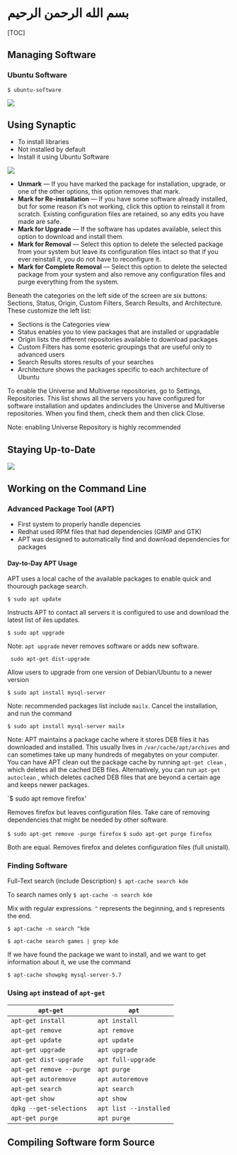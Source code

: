 # بسم الله الرحمن الرحيم

[TOC]

## Managing Software

### Ubuntu Software

`$ ubuntu-software`

![](./imgs/09/01.png)

## Using Synaptic

- To install libraries
- Not installed by default
- Install it using Ubuntu Software

![](./imgs/09/02.png)

- **Unmark** — If you have marked the package for installation, upgrade, or one of the other options, this option removes that mark.
- **Mark for Re-installation** — If you have some software already installed, but for some reason it’s not working, click this option to reinstall it from scratch. Existing configuration files are retained, so any edits you have made are safe.
- **Mark for Upgrade** — If the software has updates available, select this option to download and install them.
- **Mark for Removal** — Select this option to delete the selected package from your system but leave its configuration files intact so that if you ever reinstall it, you do not have to reconfigure it.
- **Mark for Complete Removal** — Select this option to delete the selected package from your system and also remove any configuration files and purge everything from the system.

Beneath the categories on the left side of the screen are six buttons: Sections, Status, Origin, Custom Filters, Search Results, and Architecture. These customize the left list:

- Sections is the Categories view
- Status enables you to view packages that are installed or upgradable
- Origin lists the different repositories available to download packages
- Custom Filters has some esoteric groupings that are useful only to advanced users
- Search Results stores results of your searches
- Architecture shows the packages specific to each architecture of Ubuntu

To enable the Universe and Multiverse repositories, go to Settings, Repositories. This list shows all the servers you have configured for software installation and updates andincludes the Universe and Multiverse repositories. When you find them, check them and then click Close.

Note: enabling Universe Repository is highly recommended

## Staying Up-to-Date

![](./imgs/09/03.png)

## Working on the Command Line

### Advanced Package Tool (APT)

- First system to properly handle depencies 
- Redhat used RPM files that had dependencies (GIMP and GTK)
- APT was designed to automatically find and download dependencies for packages

#### Day-to-Day APT Usage

APT uses a local cache of the available packages to enable quick and thourough package search.

`$ sudo apt update`

Instructs APT to contact all servers it is configured to use and download the latest list of iles updates.

`$ sudo apt upgrade`

Note: `apt upgrade` never removes software or adds new software.

` sudo apt-get dist-upgrade`

Allow users to upgrade from one version of Debian/Ubuntu to a newer version

`$ sudo apt install mysql-server`

Note: recommended packages list include `mailx`. Cancel the installation, and run the command

`$ sudo apt install mysql-server mailx`

Note: APT maintains a package cache where it stores DEB files it has downloaded and installed. This usually lives in `/var/cache/apt/archives` and can sometimes take up many hundreds of megabytes on your computer. You can have APT clean out the package cache by running `apt-get clean` , which deletes all the cached DEB files. Alternatively, you can run `apt-get autoclean` , which deletes cached DEB files that are beyond a certain age and keeps newer packages.

`$ sudo apt remove firefox'

Removes firefox but leaves configuration files. Take care of removing dependencies that might be needed by other software. 

`$ sudo apt-get remove -purge firefox`
`$ sudo apt-get purge firefox`

Both are equal. Removes firefox and deletes configuration files (full unistall).

### Finding Software

Full-Text search (include Description)
`$ apt-cache search kde`

To search names only
`$ apt-cache -n search kde`

Mix with regular expressions. `^` represents the beginning, and `$` represents the end.

`$ apt-cache -n search ^kde`

`$ apt-cache search games | grep kde`

If we have found the package we want to install, and we want to get information about it, we use the command 

`$ apt-cache showpkg mysql-server-5.7`

### Using `apt` instead of `apt-get`

| `apt-get` | `apt` |
|--------|--------|
|`apt-get install`|`apt install`|
|`apt-get remove` |`apt remove`|
|`apt-get update`|`apt update`|
|`apt-get upgrade`|`apt upgrade`|
|`apt-get dist-upgrade`|`apt full-upgrade`|
|`apt-get remove --purge`| `apt purge`|
|`apt-get autoremove`|`apt autoremove`|
|`apt-get search`|`apt search`|
|`apt-get show`|`apt show`|
|`dpkg --get-selections`|`apt list --installed`|
|`apt-get purge`|`apt purge`|

## Compiling Software form Source